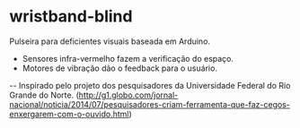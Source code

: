 wristband-blind
===============

Pulseira para deficientes visuais baseada em Arduino.
- Sensores infra-vermelho fazem a verificação do espaço.
- Motores de vibração dão o feedback para o usuário.

--
Inspirado pelo projeto dos pesquisadores da Universidade Federal do Rio Grande do Norte.
(http://g1.globo.com/jornal-nacional/noticia/2014/07/pesquisadores-criam-ferramenta-que-faz-cegos-enxergarem-com-o-ouvido.html)
